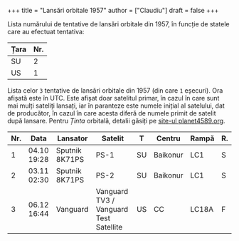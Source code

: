 +++
title = "Lansări orbitale 1957"
author = ["Claudiu"]
draft = false
+++

Lista numărului de tentative de lansări orbitale din 1957, în funcție de statele care au efectuat tentativa:

| Țara | Nr. |
|------|-----|
| SU   | 2   |
| US   | 1   |

Lista celor `3` tentative de lansări orbitale din 1957 (din care `1` eșecuri). Ora afișată este în UTC. Este afișat doar satelitul primar, în cazul în care sunt mai mulți sateliți lansați, iar în paranteze este numele inițial al satelului, dat de producător, în cazul în care acesta diferă de numele primit de satelit după lansare. Pentru _Ținta_ orbitală, detalii găsiți pe [site-ul planet4589.org](https://planet4589.org/space/log/orbcat.html).

| Nr. | Data        | Lansator       | Satelit                                | T  | Centru   | Rampă | R. |
|-----|-------------|----------------|----------------------------------------|----|----------|-------|----|
| 1   | 04.10 19:28 | Sputnik 8K71PS | PS-1                                   | SU | Baikonur | LC1   | S  |
| 2   | 03.11 02:30 | Sputnik 8K71PS | PS-2                                   | SU | Baikonur | LC1   | S  |
| 3   | 06.12 16:44 | Vanguard       | Vanguard TV3 / Vanguard Test Satellite | US | CC       | LC18A | F  |